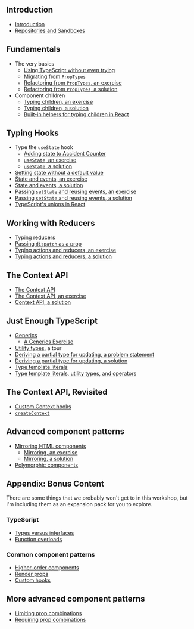 ## Introduction

* [Introduction](content/Introduction.md)
* [Repositories and Sandboxes](content/Repositories%20and%20Sandboxes.md)

## Fundamentals

* The very basics
  * [Using TypeScript without even trying](content/Using%20TypeScript%20without%20even%20trying.md)
  * [Migrating from `PropTypes`](content/Migrating%20from%20PropTypes.md)
  * [Refactoring from `PropTypes`, an exercise](content/Refactoring%20from%20PropTypes,%20an%20exercise.md)
  * [Refactoring from `PropTypes`, a solution](content/Refactoring%20from%20PropTypes,%20a%20solution.md)
* Component children
  * [Typing children, an exercise](content/Typing%20children,%20an%20exercise.md)
  * [Typing children, a solution](content/Typing%20children,%20a%20solution.md)
  * [Built-in helpers for typing children in React](content/Built-in%20helpers%20for%20typing%20children%20in%20React.md)

## Typing Hooks

* Type the `useState` hook
  * [Adding state to Accident Counter](content/Adding%20state%20to%20Accident%20Counter.md)
  * [`useState`, an exercise](content/useState,%20an%20exercise.md)
  * [`useState`, a solution](content/useState,%20a%20solution.md)
* [Setting state without a default value](content/Setting%20state%20without%20a%20default%20value.md)
* [State and events, an exercise](content/State%20and%20events,%20an%20exercise.md)
* [State and events, a solution](content/State%20and%20events,%20a%20solution.md)
* [Passing `setState` and reusing events, an exercise](content/Passing%20setState%20and%20reusing%20events,%20an%20exercise.md)
* [Passing `setState` and reusing events, a solution](content/Passing%20setState%20and%20reusing%20events,%20a%20solution.md)
* [TypeScript's unions in React](content/TypeScript's%20unions%20in%20React.md)

## Working with Reducers

* [Typing reducers](content/Typing%20reducers.md)
* [Passing `dispatch` as a prop](content/Passing%20dispatch%20as%20a%20prop.md)
* [Typing actions and reducers, an exercise](content/Typing%20actions%20and%20reducers,%20an%20exercise.md)
* [Typing actions and reducers, a solution](content/Typing%20actions%20and%20reducers,%20a%20solution.md)

## The Context API

* [The Context API](content/The%20Context%20API.md)
* [The Context API, an exercise](content/The%20Context%20API,%20an%20exercise.md)
* [Context API, a solution](content/Context%20API,%20a%20solution.md)

## Just Enough TypeScript

* [Generics](content/Generics.md)
  * [A Generics Exercise](content/A%20Generics%20Exercise.md)
* [Utility types](content/Utility%20types.md), a tour
* [Deriving a partial type for updating, a problem statement](content/Deriving%20a%20partial%20type%20for%20updating,%20a%20problem%20statement.md)
* [Deriving a partial type for updating, a solution](content/Deriving%20a%20partial%20type%20for%20updating,%20a%20solution.md)
* [Type template literals](content/Type%20template%20literals.md)
* [Type template literals, utility types, and operators](content/Type%20template%20literals,%20utility%20types,%20and%20operators.md)

## The Context API, Revisited

* [Custom Context hooks](content/Custom%20Context%20hooks.md)
* [`createContext`](content/createContext.md)

## Advanced component patterns

* [Mirroring HTML components](content/Mirroring%20HTML%20components.md)
  * [Mirroring, an exercise](content/Mirroring,%20an%20exercise.md)
  * [Mirroring, a solution](content/Mirroring,%20a%20solution.md)
* [Polymorphic components](content/Polymorphic%20components.md)

## Appendix: Bonus Content

There are some things that we probably won't get to in this workshop, but I'm including them as an expansion pack for you to explore.

### TypeScript

* [Types versus interfaces](content/Types%20versus%20interfaces.md)
* [Function overloads](content/Function%20overloads.md)

### Common component patterns

* [Higher-order components](content/Higher-order%20components.md)
* [Render props](content/Render%20props.md)
* [Custom hooks](content/Custom%20hooks.md)

## More advanced component patterns

* [Limiting prop combinations](content/Limiting%20prop%20combinations.md)
* [Requiring prop combinations](content/Requiring%20prop%20combinations.md)
